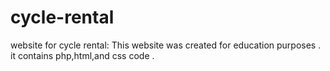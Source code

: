 # cycle-rental
website for cycle rental:
This website was created for education purposes .
it contains php,html,and css code .
